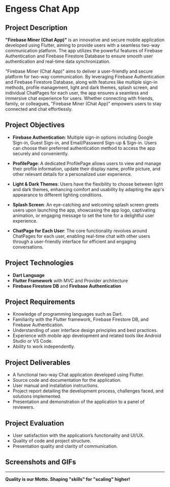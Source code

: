 # Engess Chat App

## Project Description

**"Firebase Miner (Chat App)"** is an innovative and secure mobile application developed using Flutter, aiming to provide users with a seamless two-way communication platform. The app utilizes the powerful features of Firebase Authentication and Firebase Firestore Database to ensure smooth user authentication and real-time data synchronization.

"Firebase Miner (Chat App)" aims to deliver a user-friendly and secure platform for two-way communication. By leveraging Firebase Authentication and Firebase Firestore Database, along with features like multiple sign-in methods, profile management, light and dark themes, splash screen, and individual ChatPages for each user, the app ensures a seamless and immersive chat experience for users. Whether connecting with friends, family, or colleagues, "Firebase Miner (Chat App)" empowers users to stay connected and chat effortlessly.

## Project Objectives

- **Firebase Authentication**: Multiple sign-in options including Google Sign-in, Guest Sign-in, and Email/Password Sign-up & Sign-in. Users can choose their preferred authentication method to access the app securely and conveniently.
  
- **ProfilePage**: A dedicated ProfilePage allows users to view and manage their profile information, update their display name, profile picture, and other relevant details for a personalized user experience.
  
- **Light & Dark Themes**: Users have the flexibility to choose between light and dark themes, enhancing comfort and usability by adapting the app's appearance to different lighting conditions.

- **Splash Screen**: An eye-catching and welcoming splash screen greets users upon launching the app, showcasing the app logo, captivating animation, or engaging message to set the tone for a delightful user experience.

- **ChatPage for Each User**: The core functionality revolves around ChatPages for each user, enabling real-time chat with other users through a user-friendly interface for efficient and engaging conversations.

## Project Technologies

- **Dart Language**
- **Flutter Framework** with MVC and Provider architecture
- **Firebase Firestore DB** and **Firebase Authentication**

## Project Requirements

- Knowledge of programming languages such as Dart.
- Familiarity with the Flutter framework, Firebase Firestore DB, and Firebase Authentication.
- Understanding of user interface design principles and best practices.
- Experience with mobile app development and related tools like Android Studio or VS Code.
- Ability to work independently.

## Project Deliverables

- A functional two-way Chat application developed using Flutter.
- Source code and documentation for the application.
- User manual and installation instructions.
- Project report detailing the development process, challenges faced, and solutions implemented.
- Presentation and demonstration of the application to a panel of reviewers.

## Project Evaluation

- User satisfaction with the application’s functionality and UI/UX.
- Quality of code and project structure.
- Presentation quality and clarity of communication.

## Screenshots and GIFs

<!-- Add screenshots and a GIF of the output of your project here -->

---

**Quality is our Motto. Shaping "skills" for "scaling" higher!**

